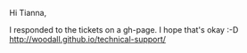 Hi Tianna,

I responded to the tickets on a gh-page. I hope that's okay :-D
http://woodall.github.io/technical-support/
